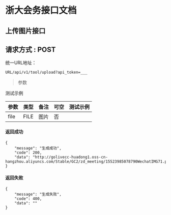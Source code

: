 
# 浙大会务接口文档

## 上传图片接口
## 请求方式 : POST

统一URL地址：
	
```
URL/api/v1/tool/upload?api_token=___
```


> 参数

测试示例

| 参数 | 类型 | 备注 | 可空 | 测试示例 |
| --- | --- | --- | --- | --- |
| file| FILE | 图片 | 否 | |



#### 返回成功
```
{
    "message": "生成成功",
    "code": 200,
    "data": "http://golivecc-huadong1.oss-cn-hangzhou.aliyuncs.com/Stable/GC2/zd_meeting/15523985078790WechatIMG71.png"
}
```

#### 返回失败
```
{
    "message": "生成失败",
    "code": 400,
    "data": ""
}
```


